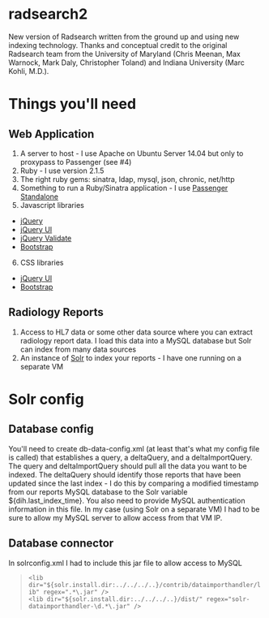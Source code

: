 # radsearch2
New version of Radsearch written from the ground up and using new indexing technology. Thanks and conceptual credit to the original Radsearch team from the University of Maryland (Chris Meenan, Max Warnock, Mark Daly, Christopher Toland) and Indiana University (Marc Kohli, M.D.).

# Things you'll need

## Web Application
1. A server to host - I use Apache on Ubuntu Server 14.04 but only to proxypass to Passenger (see #4)
2. Ruby - I use version 2.1.5
3. The right ruby gems: sinatra, ldap, mysql, json, chronic, net/http
4. Something to run a Ruby/Sinatra application - I use [Passenger Standalone](https://www.phusionpassenger.com/documentation/Users%20guide%20Standalone.html)
5. Javascript libraries
  * [jQuery](https://jquery.com/)
  * [jQuery UI](http://jqueryui.com/download/)
  * [jQuery Validate](http://plugins.jquery.com/validation/)
  * [Bootstrap](http://getbootstrap.com/javascript/)
6. CSS libraries
  * [jQuery UI](http://jqueryui.com/download/)
  * [Bootstrap](http://getbootstrap.com/)

## Radiology Reports
1. Access to HL7 data or some other data source where you can extract radiology report data. I load this data into a MySQL database but Solr can index from many data sources
2. An instance of [Solr](http://lucene.apache.org/solr/) to index your reports - I have one running on a separate VM

# Solr config

## Database config
You'll need to create db-data-config.xml (at least that's what my config file is called) that establishes a query, a deltaQuery, and a deltaImportQuery. The query and deltaImportQuery should pull all the data you want to be indexed. The deltaQuery should identify those reports that have been updated since the last index - I do this by comparing a modified timestamp from our reports MySQL database to the Solr variable ${dih.last_index_time}. You also need to provide MySQL authentication information in this file. In my case (using Solr on a separate VM) I had to be sure to allow my MySQL server to allow access from that VM IP.

## Database connector
In solrconfig.xml I had to include this jar file to allow access to MySQL

>`<lib dir="${solr.install.dir:../../../..}/contrib/dataimporthandler/lib" regex=".*\.jar" />`<br>
>`<lib dir="${solr.install.dir:../../../..}/dist/" regex="solr-dataimporthandler-\d.*\.jar" />`
